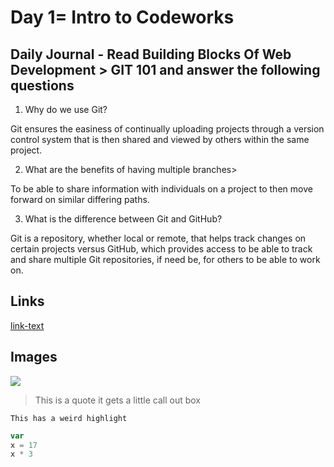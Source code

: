 # Day 1= Intro to Codeworks

## Daily Journal - Read Building Blocks Of Web Development > GIT 101 and answer the following questions

1. Why do we use Git?

Git ensures the easiness of continually uploading projects through a version control system that is then shared and viewed by others within the same project.

2. What are the benefits of having multiple branches>

To be able to share information with individuals on a project to then move forward on similar differing paths.

3. What is the difference between Git and GitHub?

Git is a repository, whether local or remote, that helps track changes on certain projects versus GitHub, which provides access to be able to track and share multiple Git repositories, if need be, for others to be able to work on.

## Links
<!-- example of linking HTML -->
[link-text](hhtps://google.com)

## Images 
<!-- example how to link image-->
![](https://placehold.it/200x200)

>This is a quote it gets a little call out box

`This has a weird highlight`

``` javascript
var 
x = 17
x * 3
```

